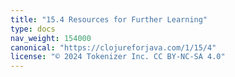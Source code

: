 ```yaml
---
title: "15.4 Resources for Further Learning"
type: docs
nav_weight: 154000
canonical: "https://clojureforjava.com/1/15/4"
license: "© 2024 Tokenizer Inc. CC BY-NC-SA 4.0"
---
```

